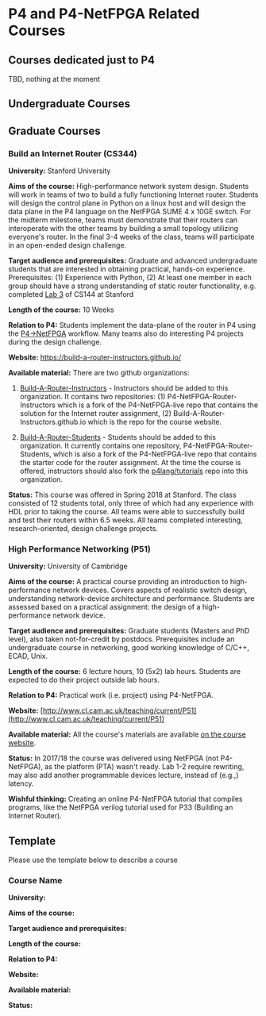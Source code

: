 # P4 and P4-NetFPGA Related Courses

## Courses dedicated just to P4
TBD, nothing at the moment

## Undergraduate Courses

## Graduate Courses

### Build an Internet Router (CS344)
**University:** Stanford University

**Aims of the course:** High-performance network system design. Students will work in teams of two to build a fully functioning Internet router. Students will design the control plane in Python on a linux host and will design the data plane in the P4 language on the NetFPGA SUME 4 x 10GE switch. For the midterm milestone, teams must demonstrate that their routers can interoperate with the other teams by building a small topology utilizing everyone's router. In the final 3-4 weeks of the class, teams will participate in an open-ended design challenge.

**Target audience and prerequisites:** Graduate and advanced undergraduate students that are interested in obtaining practical, hands-on experience. Prerequisites: (1) Experience with Python, (2) At least one member in each group should have a strong understanding of static router functionality, e.g. completed [Lab 3](http://web.stanford.edu/class/cs144/assignments/router/assignment.html) of CS144 at Stanford

**Length of the course:** 10 Weeks

**Relation to P4:** Students implement the data-plane of the router in P4 using the [P4->NetFPGA](https://github.com/NetFPGA/P4-NetFPGA-public/wiki) workflow. Many teams also do interesting P4 projects during the design challenge.

**Website:** https://build-a-router-instructors.github.io/

**Available material:** There are two github organizations:

1. [Build-A-Router-Instructors](https://github.com/Build-A-Router-Instructors) - Instructors should be added to this organization. It contains two repositories: (1) P4-NetFPGA-Router-Instructors which is a fork of the P4-NetFPGA-live repo that contains the solution for the Internet router assignment, (2) Build-A-Router-Instructors.github.io which is the repo for the course website.

2. [Build-A-Router-Students](https://github.com/Build-A-Router-Students) - Students should be added to this organization. It currently contains one repository, P4-NetFPGA-Router-Students, which is also a fork of the P4-NetFPGA-live repo that contains the starter code for the router assignment. At the time the course is offered, instructors should also fork the [p4lang/tutorials](https://github.com/p4lang/tutorials) repo into this organization.

**Status:** This course was offered in Spring 2018 at Stanford. The class consisted of 12 students total, only three of which had any experience with HDL prior to taking the course. All teams were able to successfully build and test their routers within 6.5 weeks. All teams completed interesting, research-oriented, design challenge projects.


### High Performance Networking (P51)
**University:** University of Cambridge

**Aims of the course:** A practical course providing an introduction to high-performance network devices. Covers aspects of realistic switch design, understanding network-device architecture and performance. Students are assessed based on a practical assignment: the design of a high-performance network device. 

**Target audience and prerequisites:** Graduate students (Masters and PhD level), also taken not-for-credit by postdocs. Prerequisites include an undergraduate course in networking, good working knowledge of C/C++, ECAD, Unix.

**Length of the course:** 6 lecture hours, 10 (5x2) lab hours. Students are expected to do their project outside lab hours.

**Relation to P4:** Practical work (i.e. project) using P4-NetFPGA.

**Website:** [http://www.cl.cam.ac.uk/teaching/current/P51](http://www.cl.cam.ac.uk/teaching/current/P51)

**Available material:** All the course's materials are available [on the course website](http://www.cl.cam.ac.uk/teaching/current/P51/materials.html).

**Status:** In 2017/18 the course was delivered using NetFPGA (not P4-NetFPGA), as the platform (PTA) wasn't ready.
Lab 1-2 require rewriting, may also add another programmable devices lecture, instead of (e.g.,) latency.

**Wishful thinking:** Creating an online P4-NetFPGA tutorial that compiles programs, like the NetFPGA verilog tutorial used for P33 (Building an Internet Router).

## Template
Please use the template below to describe a course

### Course Name
**University:**

**Aims of the course:**

**Target audience and prerequisites:**

**Length of the course:**

**Relation to P4:**

**Website:**

**Available material:**

**Status:**